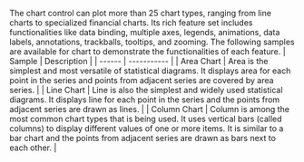 The chart control can plot more than 25 chart types, ranging from line charts to specialized financial charts. Its rich feature set includes functionalities like data binding, multiple axes, legends, animations, data labels, annotations, trackballs, tooltips, and zooming.
The following samples are available for chart to demonstrate the functionalities of each feature.
| Sample | Description |
| ------ | ----------- |
| Area Chart | Area is the simplest and most versatile of statistical diagrams. It displays area for each point in the series and points from adjacent series are covered by area series. |
| Line Chart | Line is also the simplest and widely used statistical diagrams. It displays line for each point in the series and the points from adjacent series are drawn as lines. |
| Column Chart |   Column is among the most common chart types that is being used. It uses vertical bars (called columns) to display different values of one or more items. It is similar to a bar chart and the points from adjacent series are drawn as bars next to each other. |
